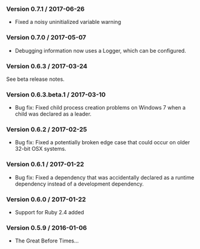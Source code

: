 ### Version 0.7.1 / 2017-06-26

* Fixed a noisy uninitialized variable warning


### Version 0.7.0 / 2017-05-07

* Debugging information now uses a Logger, which can be configured.


### Version 0.6.3 / 2017-03-24

See beta release notes.


### Version 0.6.3.beta.1 / 2017-03-10

* Bug fix: Fixed child process creation problems on Windows 7 when a child was declared as a leader.


### Version 0.6.2 / 2017-02-25

* Bug fix: Fixed a potentially broken edge case that could occur on older 32-bit OSX systems.


### Version 0.6.1 / 2017-01-22

* Bug fix: Fixed a dependency that was accidentally declared as a runtime 
  dependency instead of a development dependency.


### Version 0.6.0 / 2017-01-22

* Support for Ruby 2.4 added


### Version 0.5.9 / 2016-01-06

* The Great Before Times...
